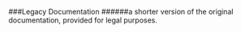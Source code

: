 ###Legacy Documentation
######a shorter version of the original documentation, provided for legal purposes.
